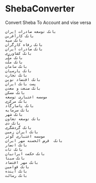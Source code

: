 # ShebaConverter
Convert Sheba To Account and vise versa


    بانک توسعه صادرات ایران
    بانک کارآفرین
    بانک سپه
    بانک رفاه کارگران
    بانک صادرات ایران
    بانک کشاورزی
    بانک ملّی
    بانک ملّت
    بانک سامان
    بانک پارسیان
    بانک تجارت
    بانک اقتصاد نوین
    پست بانک ایران
    بانک صنعت و معدن
    بانک مسکن
    موسسه اعتباری توسعه
    بانک مرکزی
    بانک پاسارگاد
    بانک سرمایه
    بانک شهر
    بانک توسعه تعاون
    بانک دی
    بانک گردشگری
    بانک ایران زمین
    موسسه اعتباری کوثر
    بانک  قرض الحسنه مهر ایران
    بانک انصار
    بانک تات
    بانک حکمت ایرانیان
    بانک سینا
    بانک مهر اقتصاد
    بانک قوامین
    بانک آینده
    بانک رسالت
